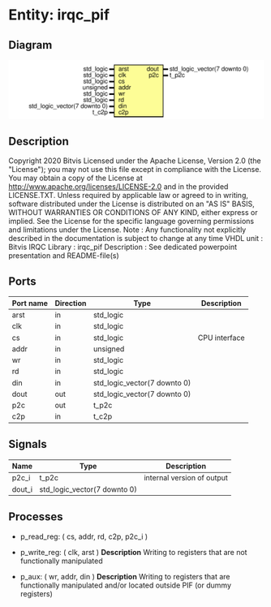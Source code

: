 # Entity: irqc_pif

## Diagram

![Diagram](irqc_pif.svg "Diagram")
## Description

Copyright 2020 Bitvis
Licensed under the Apache License, Version 2.0 (the "License"); you may not use this file except in compliance with the License.
You may obtain a copy of the License at http://www.apache.org/licenses/LICENSE-2.0 and in the provided LICENSE.TXT.
Unless required by applicable law or agreed to in writing, software distributed under the License is distributed on
an "AS IS" BASIS, WITHOUT WARRANTIES OR CONDITIONS OF ANY KIND, either express or implied.
See the License for the specific language governing permissions and limitations under the License.
Note : Any functionality not explicitly described in the documentation is subject to change at any time
VHDL unit     : Bitvis IRQC Library : irqc_pif
Description   : See dedicated powerpoint presentation and README-file(s)
## Ports

| Port name | Direction | Type                         | Description   |
| --------- | --------- | ---------------------------- | ------------- |
| arst      | in        | std_logic                    |               |
| clk       | in        | std_logic                    |               |
| cs        | in        | std_logic                    | CPU interface |
| addr      | in        | unsigned                     |               |
| wr        | in        | std_logic                    |               |
| rd        | in        | std_logic                    |               |
| din       | in        | std_logic_vector(7 downto 0) |               |
| dout      | out       | std_logic_vector(7 downto 0) |               |
| p2c       | out       | t_p2c                        |               |
| c2p       | in        | t_c2p                        |               |
## Signals

| Name   | Type                         | Description                |
| ------ | ---------------------------- | -------------------------- |
| p2c_i  | t_p2c                        | internal version of output |
| dout_i | std_logic_vector(7 downto 0) |                            |
## Processes
- p_read_reg: ( cs, addr, rd, c2p, p2c_i )
- p_write_reg: ( clk, arst )
**Description**
Writing to registers that are not functionally manipulated

- p_aux: ( wr, addr, din )
**Description**
Writing to registers that are functionally manipulated and/or located outside PIF (or dummy registers)


